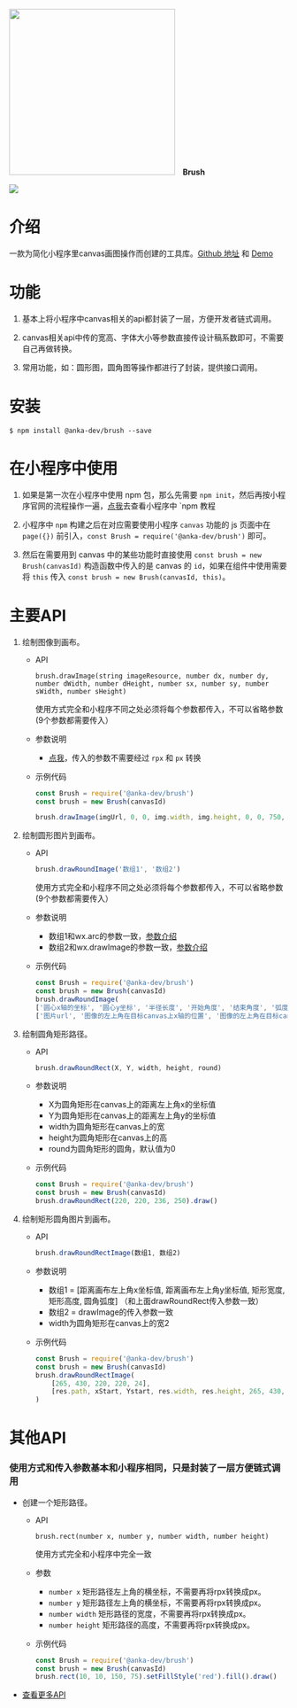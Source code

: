<p>
    <img src="https://user-images.githubusercontent.com/10026019/48325653-9fb60800-e671-11e8-9e5f-46e625d8159f.png" width="300"/>
    <b>&nbsp;&nbsp;&nbsp;Brush</b>
</p>
<p>
    <a href="https://www.npmjs.com/package/@anka-dev/brush">
        <img src="https://badge.fury.io/js/%40anka-dev%2Fbrush.svg"/>
    </a>
</p>

# 介绍

一款为简化小程序里canvas画图操作而创建的工具库。[Github 地址](https://github.com/iException/anka-brush) 和 [Demo](https://github.com/iException/brush-demo)

# 功能

1. 基本上将小程序中canvas相关的api都封装了一层，方便开发者链式调用。

2. canvas相关api中传的宽高、字体大小等参数直接传设计稿系数即可，不需要自己再做转换。

3. 常用功能，如：圆形图，圆角图等操作都进行了封装，提供接口调用。

# 安装

```shell
$ npm install @anka-dev/brush --save
```

# 在小程序中使用

1. 如果是第一次在小程序中使用 npm 包，那么先需要 `npm init`，然后再按小程序官网的流程操作一遍，[点我](https://developers.weixin.qq.com/miniprogram/dev/devtools/npm.html)去查看小程序中 `npm 教程

2. 小程序中 `npm` 构建之后在对应需要使用小程序 `canvas` 功能的 js 页面中在 `page({})` 前引入，`const Brush = require('@anka-dev/brush')` 即可。

3. 然后在需要用到 canvas 中的某些功能时直接使用 `const brush = new Brush(canvasId)` 构造函数中传入的是 canvas 的 `id`，如果在组件中使用需要将 `this` 传入 `const brush = new Brush(canvasId, this)`。

# 主要API

1. 绘制图像到画布。

    - API

        ```
        brush.drawImage(string imageResource, number dx, number dy, number dWidth, number dHeight, number sx, number sy, number sWidth, number sHeight)
        ```
        使用方式完全和小程序不同之处必须将每个参数都传入，不可以省略参数(9个参数都需要传入）

    - 参数说明

        * [点我](https://developers.weixin.qq.com/miniprogram/dev/api/canvas/CanvasContext.drawImage.html)，传入的参数不需要经过 `rpx` 和 `px` 转换

    - 示例代码

        ```javascript
        const Brush = require('@anka-dev/brush')
        const brush = new Brush(canvasId)

        brush.drawImage(imgUrl, 0, 0, img.width, img.height, 0, 0, 750, 1221).draw()
        ```

2. 绘制圆形图片到画布。

    - API

        ```javascript
        brush.drawRoundImage('数组1', '数组2')
        ```
        使用方式完全和小程序不同之处必须将每个参数都传入，不可以省略参数(9个参数都需要传入）

    - 参数说明

        * 数组1和wx.arc的参数一致，[参数介绍](https://developers.weixin.qq.com/miniprogram/dev/api/canvas/CanvasContext.drawImage.html)
        * 数组2和wx.drawImage的参数一致，[参数介绍](https://developers.weixin.qq.com/miniprogram/dev/api/canvas/CanvasContext.arc.html)

    * 示例代码

        ```javascript
        const Brush = require('@anka-dev/brush')
        const brush = new Brush(canvasId)
        brush.drawRoundImage(
        ['圆心x轴的坐标', '圆心y坐标', '半径长度', '开始角度', '结束角度', '弧度的方向是否是逆时针'],
        ['图片url', '图像的左上角在目标canvas上x轴的位置', '图像的左上角在目标canvas上y轴的位置', '绘制图像的宽度', '绘制图像的高度', '图片在canvas上显示的x坐标', '图片在canvas上显示的y坐标', '图片在canvas上显示的宽', '图片在canvas上显示的高']).draw()
        ```

3. 绘制圆角矩形路径。

    - API

        ```javascript
        brush.drawRoundRect(X, Y, width, height, round)
        ```

    - 参数说明

        * X为圆角矩形在canvas上的距离左上角x的坐标值
        * Y为圆角矩形在canvas上的距离左上角y的坐标值
        * width为圆角矩形在canvas上的宽
        * height为圆角矩形在canvas上的高
        * round为圆角矩形的圆角，默认值为0

    - 示例代码

        ```javascript
        const Brush = require('@anka-dev/brush')
        const brush = new Brush(canvasId)
        brush.drawRoundRect(220, 220, 236, 250).draw()
        ```

4. 绘制矩形圆角图片到画布。

    - API

        ```javascript
        brush.drawRoundRectImage(数组1, 数组2)
        ```

    - 参数说明

        * 数组1 = [距离画布左上角x坐标值, 距离画布左上角y坐标值, 矩形宽度, 矩形高度, 圆角弧度]  （和上面drawRoundRect传入参数一致）
        * 数组2 = drawImage的传入参数一致
        * width为圆角矩形在canvas上的宽2

    * 示例代码

        ```javascript
        const Brush = require('@anka-dev/brush')
        const brush = new Brush(canvasId)
        brush.drawRoundRectImage(
            [265, 430, 220, 220, 24],
            [res.path, xStart, Ystart, res.width, res.height, 265, 430, 220, 220]
        )
        ```

# 其他API

### 使用方式和传入参数基本和小程序相同，只是封装了一层方便链式调用

- 创建一个矩形路径。

    - API

        ```
        brush.rect(number x, number y, number width, number height)
        ```
        使用方式完全和小程序中完全一致

    - 参数

        * `number x` 矩形路径左上角的横坐标，不需要再将rpx转换成px。
        * `number y` 矩形路径左上角的横坐标，不需要再将rpx转换成px。
        * `number width` 矩形路径的宽度，不需要再将rpx转换成px。
        * `number height` 矩形路径的高度，不需要再将rpx转换成px。

    - 示例代码

        ```javascript
        const Brush = require('@anka-dev/brush')
        const brush = new Brush(canvasId)
        brush.rect(10, 10, 150, 75).setFillStyle('red').fill().draw()
        ```
- [查看更多API](https://github.com/iException/anka-brush/blob/master/index.js)
